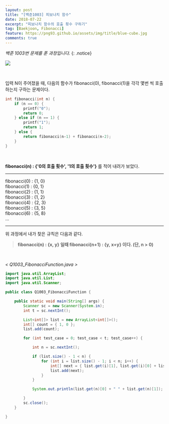```yaml
---
layout: post
title: "[백준1003] 피보나치 함수"
date: 2018-07-22
excerpt: "피보나치 함수의 호출 횟수 구하기"
tag: [Baekjoon, Fibonacci]
feature: https://png93.github.io/assets/img/title/blue-cube.jpg
comments: true
---
```


_백준 1003번 문제를 푼 과정입니다._
{: .notice}

<a href = "https://www.acmicpc.net/problem/1003"><img src = "https://png93.github.io/assets/img/title/baekjoon.PNG"></a>

<br/>

입력 N이 주어졌을 때, 다음의 함수가 fibonacci(0), fibonacci(1)을 각각 몇번 씩 호출하는지 구하는 문제이다.

~~~c++
int fibonacci(int n) {
    if (n == 0) {
        printf("0");
        return 0;
    } else if (n == 1) {
        printf("1");
        return 1;
    } else {
        return fibonacci(n‐1) + fibonacci(n‐2);
    }
}
~~~

<br/>

**fibonacci(n) : {'0의 호출 횟수', '1의 호출 횟수'}**
를 적어 내려가 보았다.
- - -
fibonacci(0) : {1, 0} <br/>
fibonacci(1) : {0, 1} <br/>
fibonacci(2) : {1, 1} <br/>
fibonacci(3) : {1, 2} <br/>
fibonacci(4) : {2, 3} <br/>
fibonacci(5) : {3, 5} <br/>
fibonacci(6) : {5, 8} <br/>
...
- - -

위 과정에서 내가 찾은 규칙은 다음과 같다.

>**fibonacci(n) : {x, y} 일때 fibonacci(n+1) : {y, x+y} 이다. (단, n > 0)**


<br/>

_\< Q1003_FibonacciFunction.java \>_
~~~java
import java.util.ArrayList;
import java.util.List;
import java.util.Scanner;

public class Q1003_FibonacciFunction {

	public static void main(String[] args) {
		Scanner sc = new Scanner(System.in);
		int t = sc.nextInt();

		List<int[]> list = new ArrayList<int[]>();
		int[] count = { 1, 0 };
		list.add(count);

		for (int test_case = 0; test_case < t; test_case++) {

			int n = sc.nextInt();

			if (list.size() - 1 < n) {
				for (int i = list.size() - 1; i < n; i++) {
					int[] next = { list.get(i)[1], list.get(i)[0] + list.get(i)[1] };
					list.add(next);
				}
			}

			System.out.println(list.get(n)[0] + " " + list.get(n)[1]);

		}
		sc.close();
	}

}
~~~
